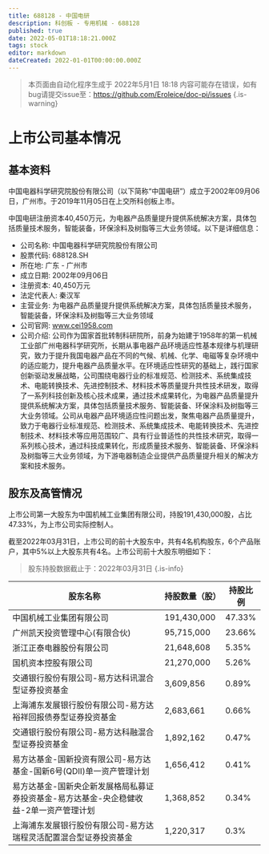 ```yaml
---
title: 688128 - 中国电研
description: 科创板 - 专用机械 - 688128
published: true
date: 2022-05-01T18:18:21.000Z
tags: stock
editor: markdown
dateCreated: 2022-01-01T00:00:00.000Z
---
```


> 本页面由自动化程序生成于 2022年5月1日 18:18
> 内容可能存在错误，如有bug请提交issue至：https://github.com/Eroleice/doc-pi/issues
{.is-warning}

# 上市公司基本情况

## 基本资料

中国电器科学研究院股份有限公司（以下简称“中国电研”）成立于2002年09月06日，广州市。于2019年11月05日在上交所科创板上市。

中国电研注册资本40,450万元，为电器产品质量提升提供系统解决方案，具体包括质量技术服务，智能装备，环保涂料及树脂等三大业务领域。以下是详细信息：

- 公司名称: 中国电器科学研究院股份有限公司
- 股票代码: 688128.SH
- 所在地: 广东 - 广州市
- 成立日期: 2002年09月06日
- 注册资本: 40,450万元
- 法定代表人: 秦汉军
- 主营业务: 为电器产品质量提升提供系统解决方案，具体包括质量技术服务，智能装备，环保涂料及树脂等三大业务领域
- 公司官网: www.cei1958.com
- 公司介绍: 公司作为国家首批转制科研院所，前身为始建于1958年的第一机械工业部广州电器科学研究所，长期从事电器产品环境适应性基本规律与机理研究，致力于提升我国电器产品在不同的气候、机械、化学、电磁等复杂环境中的适应能力，提升电器产品质量水平。在环境适应性研究的基础上，践行国家创新驱动发展战略，公司围绕电器行业的标准规范、检测技术、系统集成技术、电能转换技术、先进控制技术、材料技术等质量提升共性技术研发，取得了一系列科技创新及核心技术成果，通过技术成果转化，为电器产品质量提升提供系统解决方案，具体包括质量技术服务、智能装备、环保涂料及树脂等三大业务领域。公司从电器产品环境适应性问题出发，聚焦电器产品质量提升，致力于电器行业标准规范、检测技术、系统集成技术、电能转换技术、先进控制技术、材料技术等应用范围较广、具有行业普适性的共性技术研究，取得一系列核心技术，通过科技成果转化，形成质量技术服务、智能装备、环保涂料及树脂等三大业务领域，为下游电器制造企业提供产品质量提升相关的解决方案和技术服务。


## 股东及高管情况

上市公司第一大股东为中国机械工业集团有限公司，持股191,430,000股，占比47.33%，为上市公司实际控制人。

截至2022年03月31日，上市公司的前十大股东中，共有4名机构股东，6个产品账户，其中5%以上大股东共有4名。上市公司前十大股东明细如下：

> 股东持股数据截止于：2022年03月31日
{.is-info}

| 股东名称 | 持股数量（股） | 持股比例 |
| --- | --- | --- |
| 中国机械工业集团有限公司 | 191,430,000 | 47.33% |
| 广州凯天投资管理中心(有限合伙) | 95,715,000 | 23.66% |
| 浙江正泰电器股份有限公司 | 21,648,608 | 5.35% |
| 国机资本控股有限公司 | 21,270,000 | 5.26% |
| 交通银行股份有限公司-易方达科讯混合型证券投资基金 | 3,609,856 | 0.89% |
| 上海浦东发展银行股份有限公司-易方达裕祥回报债券型证券投资基金 | 2,683,661 | 0.66% |
| 交通银行股份有限公司-易方达科融混合型证券投资基金 | 1,892,162 | 0.47% |
| 易方达基金-国新投资有限公司-易方达基金-国新6号(QDII)单一资产管理计划 | 1,656,412 | 0.41% |
| 易方达基金-国新央企新发展格局私募证券投资基金-易方达基金-央企稳健收益-2单一资产管理计划 | 1,368,852 | 0.34% |
| 上海浦东发展银行股份有限公司-易方达瑞程灵活配置混合型证券投资基金 | 1,220,317 | 0.3% |




